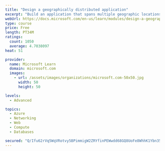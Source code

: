 ```yaml
---
title: "Design a geographically distributed application"
excerpt: "Build an application that spans multiple geographic locations for high availability and resiliency."
webUrl: https://docs.microsoft.com/en-us/learn/modules/design-a-geographically-distributed-application/
type: course
price: Free
length: PT34M
ratings:
  count: 1050
  average: 4.7038097
heat: 51

provider:
  name: Microsoft Learn
  domain: microsoft.com
  images:
    - url: /assets/images/organizations/microsoft.com-50x50.jpg
      width: 50
      height: 50

levels:
  - Advanced

topics:
  - Azure
  - Networking
  - Web
  - Compute
  - Databases

secured: "Q/Ifu62rVq5WqVRotvy5BPimmigW2ZRYfinPEWwdd68GQ8UoFe8WhhK1Ybn357As3tsP/v6GxCFoRac0vA9DuZr8lFMaXWpaz73NRpqTYIKFNa9sVw6/OcOSGPNMnbMZQ6nPwKVZ2nZ+cyrCA82ZOZ0n//wn0ptI1C0ga2HFTKRnOOymFwNGT08cytAKD3nRi/8jNJM6IXIUMofY++ceXad3LLHnyfZ7TAwTtiTfdPtE+wmvgEO5UusbKSUBxykglLOXIyQV+nKwS82hc5mJ4SFKhRQRYnNnnzWoWy2eZ0RtJyp5MOCyLNwMYS/Dam4+RQNUn8oiMFzXFEjEHlLvxJDFu7QsUGZPgvwNhpu0hk+52LacwNeXPnQCnHt2Lq5b16F9bHnREHjYFVyxFt+Q6kOobKJRju/v/N1/Hf2B+n0=;jQlnJEg6YlqVRgOoz5VTwA=="
---
```


